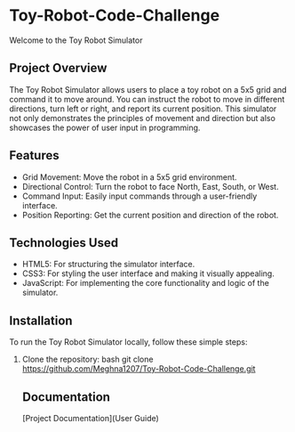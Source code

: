 # Toy-Robot-Code-Challenge
Welcome to the Toy Robot Simulator

## Project Overview
The Toy Robot Simulator allows users to place a toy robot on a 5x5 grid and command it to move around. You can instruct the robot to move in different directions, turn left or right, and report its current position. This simulator not only demonstrates the principles of movement and direction but also showcases the power of user input in programming.

## Features

- Grid Movement: Move the robot in a 5x5 grid environment.
- Directional Control: Turn the robot to face North, East, South, or West.
- Command Input: Easily input commands through a user-friendly interface.
- Position Reporting: Get the current position and direction of the robot.

## Technologies Used

- HTML5: For structuring the simulator interface.
- CSS3: For styling the user interface and making it visually appealing.
- JavaScript: For implementing the core functionality and logic of the simulator.

## Installation
To run the Toy Robot Simulator locally, follow these simple steps:

1. Clone the repository:
   bash
   git clone https://github.com/Meghna1207/Toy-Robot-Code-Challenge.git

   

   ## Documentation
   [Project Documentation](User Guide)
